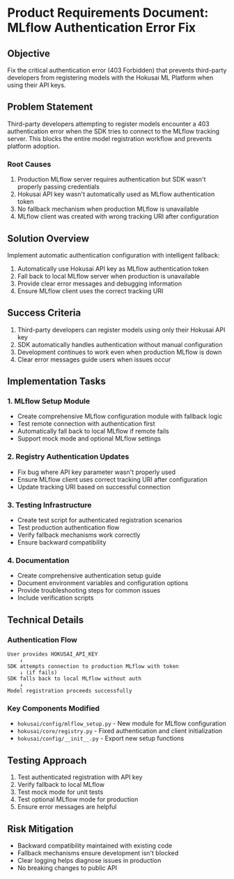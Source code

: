 # Product Requirements Document: MLflow Authentication Error Fix

## Objective

Fix the critical authentication error (403 Forbidden) that prevents third-party developers from registering models with the Hokusai ML Platform when using their API keys.

## Problem Statement

Third-party developers attempting to register models encounter a 403 authentication error when the SDK tries to connect to the MLflow tracking server. This blocks the entire model registration workflow and prevents platform adoption.

### Root Causes
1. Production MLflow server requires authentication but SDK wasn't properly passing credentials
2. Hokusai API key wasn't automatically used as MLflow authentication token
3. No fallback mechanism when production MLflow is unavailable
4. MLflow client was created with wrong tracking URI after configuration

## Solution Overview

Implement automatic authentication configuration with intelligent fallback:
1. Automatically use Hokusai API key as MLflow authentication token
2. Fall back to local MLflow server when production is unavailable
3. Provide clear error messages and debugging information
4. Ensure MLflow client uses the correct tracking URI

## Success Criteria

1. Third-party developers can register models using only their Hokusai API key
2. SDK automatically handles authentication without manual configuration
3. Development continues to work even when production MLflow is down
4. Clear error messages guide users when issues occur

## Implementation Tasks

### 1. MLflow Setup Module
- Create comprehensive MLflow configuration module with fallback logic
- Test remote connection with authentication first
- Automatically fall back to local MLflow if remote fails
- Support mock mode and optional MLflow settings

### 2. Registry Authentication Updates
- Fix bug where API key parameter wasn't properly used
- Ensure MLflow client uses correct tracking URI after configuration
- Update tracking URI based on successful connection

### 3. Testing Infrastructure
- Create test script for authenticated registration scenarios
- Test production authentication flow
- Verify fallback mechanisms work correctly
- Ensure backward compatibility

### 4. Documentation
- Create comprehensive authentication setup guide
- Document environment variables and configuration options
- Provide troubleshooting steps for common issues
- Include verification scripts

## Technical Details

### Authentication Flow
```
User provides HOKUSAI_API_KEY
    ↓
SDK attempts connection to production MLflow with token
    ↓ (if fails)
SDK falls back to local MLflow without auth
    ↓
Model registration proceeds successfully
```

### Key Components Modified
- `hokusai/config/mlflow_setup.py` - New module for MLflow configuration
- `hokusai/core/registry.py` - Fixed authentication and client initialization
- `hokusai/config/__init__.py` - Export new setup functions

## Testing Approach

1. Test authenticated registration with API key
2. Verify fallback to local MLflow
3. Test mock mode for unit tests
4. Test optional MLflow mode for production
5. Ensure error messages are helpful

## Risk Mitigation

- Backward compatibility maintained with existing code
- Fallback mechanisms ensure development isn't blocked
- Clear logging helps diagnose issues in production
- No breaking changes to public API